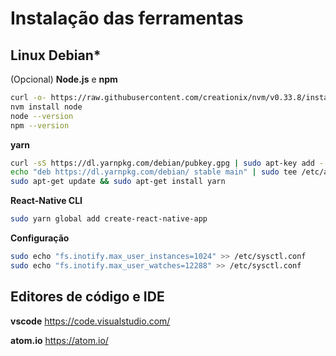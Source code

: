 # Instalação das ferramentas

## Linux Debian*

(Opcional) **Node.js** e **npm**

```bash
curl -o- https://raw.githubusercontent.com/creationix/nvm/v0.33.8/install.sh | bash
nvm install node
node --version
npm --version
```

**yarn**

```bash
curl -sS https://dl.yarnpkg.com/debian/pubkey.gpg | sudo apt-key add -
echo "deb https://dl.yarnpkg.com/debian/ stable main" | sudo tee /etc/apt/sources.list.d/yarn.list
sudo apt-get update && sudo apt-get install yarn
```

**React-Native CLI**

```bash
sudo yarn global add create-react-native-app
```

**Configuração**

```bash
sudo echo "fs.inotify.max_user_instances=1024" >> /etc/sysctl.conf
sudo echo "fs.inotify.max_user_watches=12288" >> /etc/sysctl.conf
```
 
## Editores de código e IDE

**vscode**
https://code.visualstudio.com/

**atom.io**
https://atom.io/
